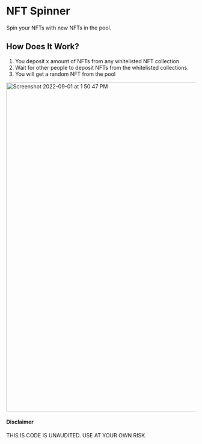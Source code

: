 # NFT Spinner
Spin your NFTs with new NFTs in the pool.

## How Does It Work?
1. You deposit x amount of NFTs from any whitelisted NFT collection
2. Wait for other people to deposit NFTs from the whitelisted collections.
3. You will get a random NFT from the pool 

<img width="875" alt="Screenshot 2022-09-01 at 1 50 47 PM" src="https://user-images.githubusercontent.com/26431906/187980005-d28cd68f-d12b-4c4a-b55a-c86cbeefaac2.png">

#### Disclaimer
THIS IS CODE IS UNAUDITED. USE AT YOUR OWN RISK. 
